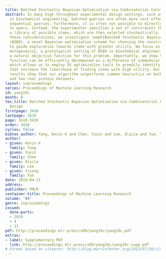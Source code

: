 ```yaml
---
title: Batched Stochastic Bayesian Optimization via Combinatorial Constraints Design
abstract: In many high-throughput experimental design settings, such as those common
  in biochemical engineering, batched queries are often more cost effective than one-by-one
  sequential queries. Furthermore, it is often not possible to directly choose items
  to query. Instead, the experimenter specifies a set of constraints that generates
  a library of possible items, which are then selected stochastically. Motivated by
  these considerations, we investigate \emph{Batched Stochastic Bayesian Optimization}
  (BSBO), a novel Bayesian optimization scheme for choosing the constraints in order
  to guide exploration towards items with greater utility. We focus on \emph{site-saturation
  mutagenesis}, a prototypical setting of BSBO in biochemical engineering, and propose
  a natural objective function for this problem. Importantly, we show that our objective
  function can be efficiently decomposed as a difference of submodular functions (DS),
  which allows us to employ DS optimization tools to greedily identify sets of constraints
  that increase the likelihood of finding items with high utility. Our experimental
  results show that our algorithm outperforms common heuristics on both synthetic
  and two real protein datasets.
layout: inproceedings
series: Proceedings of Machine Learning Research
id: yang19c
month: 0
tex_title: Batched Stochastic Bayesian Optimization via Combinatorial Constraints
  Design
firstpage: 3410
lastpage: 3419
page: 3410-3419
order: 3410
cycles: false
bibtex_author: Yang, Kevin K and Chen, Yuxin and Lee, Alycia and Yue, Yisong
author:
- given: Kevin K
  family: Yang
- given: Yuxin
  family: Chen
- given: Alycia
  family: Lee
- given: Yisong
  family: Yue
date: 2019-04-11
address: 
publisher: PMLR
container-title: Proceedings of Machine Learning Research
volume: '89'
genre: inproceedings
issued:
  date-parts:
  - 2019
  - 4
  - 11
pdf: http://proceedings.mlr.press/v89/yang19c/yang19c.pdf
extras:
- label: Supplementary PDF
  link: http://proceedings.mlr.press/v89/yang19c/yang19c-supp.pdf
# Format based on citeproc: http://blog.martinfenner.org/2013/07/30/citeproc-yaml-for-bibliographies/
---
```

